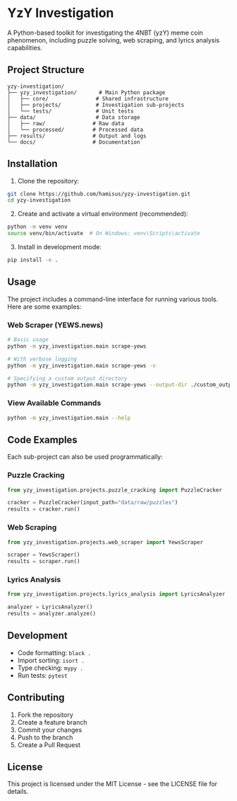 # YzY Investigation

A Python-based toolkit for investigating the 4NBT (yzY) meme coin phenomenon, including puzzle solving, web scraping, and lyrics analysis capabilities.

## Project Structure

```
yzy-investigation/
├── yzy_investigation/       # Main Python package
│   ├── core/               # Shared infrastructure
│   ├── projects/           # Investigation sub-projects
│   └── tests/              # Unit tests
├── data/                   # Data storage
│   ├── raw/               # Raw data
│   └── processed/         # Processed data
├── results/               # Output and logs
└── docs/                  # Documentation
```

## Installation

1. Clone the repository:
```bash
git clone https://github.com/hamisus/yzy-investigation.git
cd yzy-investigation
```

2. Create and activate a virtual environment (recommended):
```bash
python -m venv venv
source venv/bin/activate  # On Windows: venv\Scripts\activate
```

3. Install in development mode:
```bash
pip install -e .
```

## Usage

The project includes a command-line interface for running various tools. Here are some examples:

### Web Scraper (YEWS.news)

```bash
# Basic usage
python -m yzy_investigation.main scrape-yews

# With verbose logging
python -m yzy_investigation.main scrape-yews -v

# Specifying a custom output directory
python -m yzy_investigation.main scrape-yews --output-dir ./custom_output
```

### View Available Commands

```bash
python -m yzy_investigation.main --help
```

## Code Examples

Each sub-project can also be used programmatically:

### Puzzle Cracking
```python
from yzy_investigation.projects.puzzle_cracking import PuzzleCracker

cracker = PuzzleCracker(input_path="data/raw/puzzles")
results = cracker.run()
```

### Web Scraping
```python
from yzy_investigation.projects.web_scraper import YewsScraper

scraper = YewsScraper()
results = scraper.run()
```

### Lyrics Analysis
```python
from yzy_investigation.projects.lyrics_analysis import LyricsAnalyzer

analyzer = LyricsAnalyzer()
results = analyzer.analyze()
```

## Development

- Code formatting: `black .`
- Import sorting: `isort .`
- Type checking: `mypy .`
- Run tests: `pytest`

## Contributing

1. Fork the repository
2. Create a feature branch
3. Commit your changes
4. Push to the branch
5. Create a Pull Request

## License

This project is licensed under the MIT License - see the LICENSE file for details. 